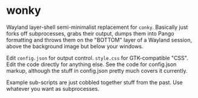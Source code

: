 # wonky

Wayland layer-shell semi-minimalist replacement for `conky`.  Basically just forks off subprocesses, grabs their output, dumps them into Pango formatting and throws them on the "BOTTOM" layer of a Wayland session, above the background image but below your windows.

Edit `config.json` for output control.  `style.css` for GTK-compatible "CSS".  Edit the code directly for anything else.  See the code for config.json markup, although the stuff in config.json pretty much covers it currently.

Example sub-scripts are just cobbled together stuff from the past.  Use whatever you want as subprocesses.
